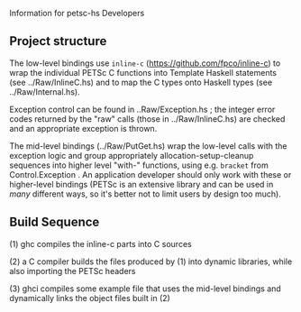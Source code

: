 Information for petsc-hs Developers

## Project structure

The low-level bindings use `inline-c` (https://github.com/fpco/inline-c) to wrap the individual PETSc C functions into Template Haskell statements (see ../Raw/InlineC.hs) and to map the C types onto Haskell types (see ../Raw/Internal.hs). 
 
Exception control can be found in ..Raw/Exception.hs ; the integer error codes returned by the "raw" calls (those in ../Raw/InlineC.hs) are checked and an appropriate exception is thrown.

The mid-level bindings (../Raw/PutGet.hs) wrap the low-level calls with the exception logic and group appropriately allocation-setup-cleanup sequences into higher level "with-" functions, using e.g. `bracket` from Control.Exception . An application developer should only work with these or higher-level bindings (PETSc is an extensive library and can be used in *many* different ways, so it's better not to limit users by design too much).


## Build Sequence

(1) ghc compiles the inline-c parts into C sources

(2) a C compiler builds the files produced by (1) into dynamic libraries, while also importing the PETSc headers

(3) ghci compiles some example file that uses the mid-level bindings and dynamically links the object files built in (2)





